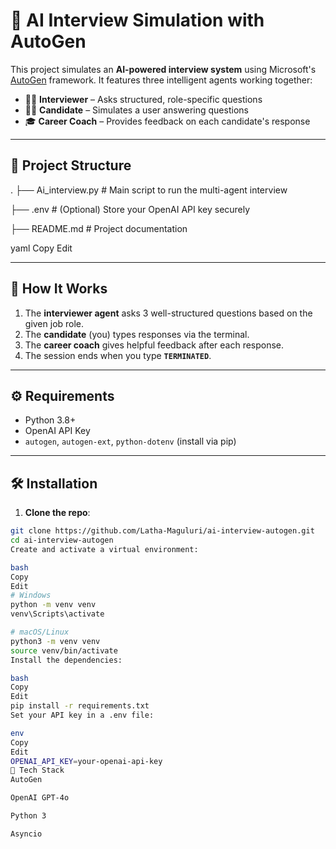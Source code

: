 # 🤖 AI Interview Simulation with AutoGen

This project simulates an **AI-powered interview system** using Microsoft's [AutoGen](https://github.com/microsoft/autogen) framework. It features three intelligent agents working together:

- 🧑‍💼 **Interviewer** – Asks structured, role-specific questions  
- 🧑‍🎓 **Candidate** – Simulates a user answering questions  
- 🎓 **Career Coach** – Provides feedback on each candidate's response

---

## 📂 Project Structure

.
├── Ai_interview.py # Main script to run the multi-agent interview

├── .env # (Optional) Store your OpenAI API key securely

├── README.md # Project documentation

yaml
Copy
Edit

---

## 🚀 How It Works

1. The **interviewer agent** asks 3 well-structured questions based on the given job role.
2. The **candidate** (you) types responses via the terminal.
3. The **career coach** gives helpful feedback after each response.
4. The session ends when you type **`TERMINATED`**.

---

## ⚙️ Requirements

- Python 3.8+
- OpenAI API Key
- `autogen`, `autogen-ext`, `python-dotenv` (install via pip)

---

## 🛠️ Installation

1. **Clone the repo**:

```bash
git clone https://github.com/Latha-Maguluri/ai-interview-autogen.git
cd ai-interview-autogen
Create and activate a virtual environment:

bash
Copy
Edit
# Windows
python -m venv venv
venv\Scripts\activate

# macOS/Linux
python3 -m venv venv
source venv/bin/activate
Install the dependencies:

bash
Copy
Edit
pip install -r requirements.txt
Set your API key in a .env file:

env
Copy
Edit
OPENAI_API_KEY=your-openai-api-key
🧠 Tech Stack
AutoGen

OpenAI GPT-4o

Python 3

Asyncio



